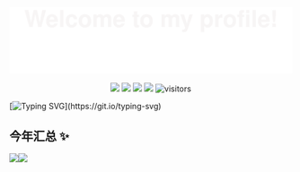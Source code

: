 ![](./assets/Bottom_up.svg)
<!--   my-icons -->
<p align="center">
    <a href="https://github.com/Abrillant-Lee/Abrillant-Lee"><img src="https://img.shields.io/badge/status-updating-brightgreen.svg"></a>
    <a href="https://github.com/Abrillant-Lee/Abrillant-Lee/graphs/contributors"><img src="https://img.shields.io/github/contributors/Abrillant-Lee/Abrillant-Lee?color=blue"></a>
    <a href="https://github.com/Abrillant-Lee/Abrillant-Lee/stargazers"><img src="https://img.shields.io/github/stars/Abrillant-Lee/Abrillant-Lee.svg?logo=github"></a>
    <a href="https://github.com/Abrillant-Lee/Abrillant-Lee/network/members"><img src="https://img.shields.io/github/forks/Abrillant-Lee/Abrillant-Lee.svg?color=blue&logo=github"></a>
    <img src="https://visitor-badge.laobi.icu/badge?page_id=Abrillant-Lee.Abrillant-Lee" alt="visitors"/>
</p>


<!--   my-ticker -->
[![Typing SVG](https://readme-typing-svg.herokuapp.com?color=%2336BCF7&center=true&vCenter=true&width=1000&lines="沧浪之水清兮，可以濯吾缨；沧浪之水浊兮，可以濯吾足")](https://git.io/typing-svg)

<!-- |<br>技能(Skill)|<br>Data|
|:----------------:|:------------------:|
|<br><img width=100/> &nbsp;&nbsp;&nbsp;&nbsp;&nbsp;&nbsp; **编辑器 (Eidtor)**<img width=125/><br>| <img width=100/>![VSCode](https://img.shields.io/badge/-VSCode-007acc?style=flat&logo=visual-studio-code&logoColor=white)  ![Vim](https://img.shields.io/badge/-Vim-019733?style=flat&&logo=Vim&logoColor=white) <img width=100/>&nbsp;&nbsp;&nbsp;&nbsp;&nbsp;|
|<br><img width=50/>**开发工具 (Development Tool)**<br><img width=50/>| <img width=50/>![Docker](https://img.shields.io/badge/-Docker-0073ec?style=flat&logo=docker&logoColor=white) ![Git](https://img.shields.io/badge/-Git-f44d27?style=flat&logo=git&logoColor=white) [![Markdown Badge](https://img.shields.io/badge/-Markdown-2088FF?style=flat&logo=Markdown&logoColor=white)](https://github.com/BEPb/BEPb)<img width=50/>|
|<br><img width=125/>**系统 (System)**<img width=125/><br>|<img width=100/>&nbsp;![Windows](https://img.shields.io/badge/-Windows-0078d6?style=flat&&logo=windows&logoColor=white) ![Ubuntu](https://img.shields.io/badge/-Ubuntu-e95420?style=flat&&logo=ubuntu&logoColor=white) ![Debian](https://img.shields.io/badge/-Debian-e95420?style=flat&&logo=Debian&logoColor=white)<img width=100/>||
|<br><img width=100/>**开发板 (Development Board)**<img width=80/><br>|<img width=50/>![STMicroelectronics](https://img.shields.io/badge/STMicroelectronics-03234b?style=flat&&logo=stmicroelectronics&logocolor=white) ![Espressif](https://img.shields.io/badge/-Espressif-e7352c?style=flat&logo=Espressif&logoColor=white)<img width=50/> <img width=50/>| -->


<!-- ## 技能树 (Skill Tree)

### 开发工具 (Development Tool)
![Git](https://img.shields.io/badge/-Git-f44d27?style=flat&logo=git&logoColor=white)
![Docker](https://img.shields.io/badge/-Docker-0073ec?style=flat&logo=docker&logoColor=white)

### 系统 (System)
![Ubuntu](https://img.shields.io/badge/-Ubuntu-e95420?style=flat&&logo=ubuntu&logoColor=white)
![Windows](https://img.shields.io/badge/-Windows-0078d6?style=flat&&logo=windows&logoColor=white)

### 编辑器 (Editor)
![VSCode](https://img.shields.io/badge/-VSCode-007acc?style=flat&logo=visual-studio-code&logoColor=white)
![Vim](https://img.shields.io/badge/-Vim-019733?style=flat&&logo=Vim&logoColor=white)

### 开发板 (development board)
![stmicroelectronics](https://img.shields.io/badge/-stmicroelectronics-03234b?style=flat&&logo=stmicroelectronics&logocolor=white) -->

## 今年汇总 ✨
 <img align="" height="137px" src="https://github-readme-stats.vercel.app/api?username=Abrillant-Lee&hide_title=true&hide_border=true&show_icons=true&include_all_commits=true&line_height=21&bg_color=0,EC6C6C,FFD479,FFFC79,73FA79&theme=graywhite&locale=cn" /><img align="" height="137px" src="https://github-readme-stats.vercel.app/api/top-langs/?username=Abrillant-Lee&hide_title=true&hide_border=true&layout=compact&bg_color=0,73FA79,73FDFF,D783FF&theme=graywhite&locale=cn" />
<!-- ![](./assets/Bottom_down.svg)-->
